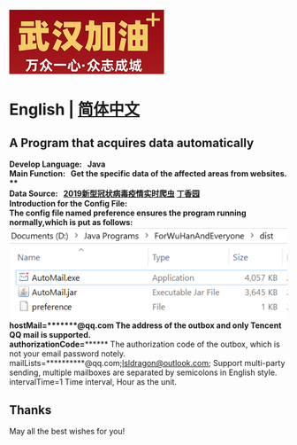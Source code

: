 ![avatar](screenshots/wuhan.png)  
# English | [简体中文](./README.md)

## A Program that acquires data automatically 

**Develop Language:&nbsp; &nbsp;Java**  
**Main Function:&nbsp; &nbsp;Get the specific data of the affected areas from websites. **  
**Data Source:&nbsp; &nbsp;[2019新型冠状病毒疫情实时爬虫](https://github.com/BlankerL/DXY-2019-nCoV-Crawler) [丁香园](https://3g.dxy.cn/newh5/view/pneumonia)**  
**Introduction for the Config File:**  
The config file named preference ensures the program running normally,which is put as follows:  
![avatar](screenshots/preference.png)  
hostMail=*******@qq.com The address of the outbox and only Tencent QQ mail is supported.   
authorizationCode=******** The authorization code of the outbox, which is not your email password notely.  
mailLists=**********@qq.com;lsldragon@outlook.com; Support multi-party sending, multiple mailboxes are separated by semicolons in English style.  
intervalTime=1 Time interval, Hour as the unit.

## Thanks
May all the best wishes for you!